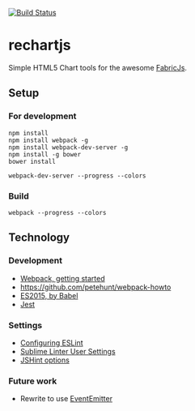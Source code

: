 [![Build Status](https://travis-ci.org/recharthq/rechart.js.svg?branch=master)](https://travis-ci.org/recharthq/rechart.js)

# rechartjs
Simple HTML5 Chart tools for the awesome [FabricJs](http://fabricjs.com/).

## Setup
### For development
```Shell
npm install
npm install webpack -g
npm install webpack-dev-server -g
npm install -g bower
bower install

webpack-dev-server --progress --colors
```

### Build
```Shell
webpack --progress --colors
```

## Technology
### Development
* [Webpack, getting started](http://webpack.github.io/docs/tutorials/getting-started/)
* https://github.com/petehunt/webpack-howto
* [ES2015, by Babel](https://babeljs.io/docs/learn-es2015/)
* [Jest](https://facebook.github.io/jest/docs/manual-mocks.html#content)

### Settings
* [Configuring ESLint](http://eslint.org/docs/user-guide/configuring.html)
* [Sublime Linter User Settings](http://bl.ocks.org/bretdavidson/3189814)
* [JSHint options](http://jshint.com/docs/options/)

### Future work
* Rewrite to use [EventEmitter](https://www.npmjs.com/package/event-emitter)
